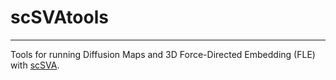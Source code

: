 # scSVAtools

---

Tools for running Diffusion Maps and 3D Force-Directed Embedding (FLE) with [scSVA](https://github.com/broadinstitute/scSVA). 
